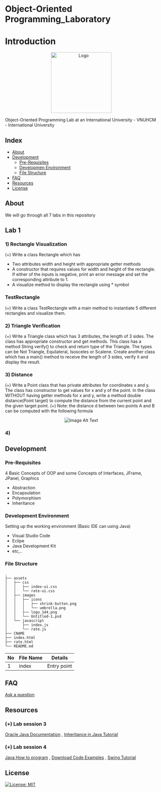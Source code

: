 # Object-Oriented Programming_Laboratory

# Introduction
<p align="center">
  <img src="https://www2.hcmiu.edu.vn/Portals/1/Images/logo%20%26%20gallery/logo.png" alt="Logo" width="200" height="200">
</p>
Object-Oriented Programming Lab at an International University - VNUHCM - International University

## Index

- [About](#beginner-about)
- [Development](#wrench-development)
  - [Pre-Requisites](#notebook-pre-requisites)
  - [Developmen Environment](#nut_and_bolt-development-environment)
  - [File Structure](#file_folder-file-structure)
- [FAQ](#question-faq)
- [Resources](#page_facing_up-resources)
- [License](#lock-license)

## About
We will go through all 7 labs in this repository

## Lab 1 
### 1) Rectangle Visualization
(+) Write a class Rectangle which has
- Two attributes width and height with appropriate getter methods
- A constructor that requires values for width and height of the rectangle. If either of the 
inputs is negative, print an error message and set the corresponding attribute to 1.
- A visualize method to display the rectangle using * symbol
### TestRectangle
(+) Write a class TestRectangle with a main method to instantiate 5 different rectangles and visualize them.

### 2) Triangle Verification 
(+) Write a Triangle class which has 3 attributes, the length of 3 sides. The class has appropriate
constructor and get methods. This class has a method String verify() to check and return type of 
the Triangle. The types can be Not Triangle, Equilateral, Isosceles or Scalene. Create another
class which has a main() method to receive the length of 3 sides, verify it and display the result.

### 3)  Distance
(+) Write a Point class that has private attributes for coordinates x and y. The class has constructor 
to get values for x and y of the point. In the class WITHOUT having getter methods for x and y, 
write a method double distance(Point target) to compute the distance from the current point and the given target point.
(+) Note: the distance d between two points A and B can be computed with the following formula

<p align="center">
  <img src="img/example-image.png" alt="Image Alt Text">
</p>



### 4) 




## Development

### Pre-Requisites
4 Basic Concepts of OOP and some Concepts of Interfaces, JFrame, JPanel, Graphics
- Abstraction
- Encapsulation
- Polymorphism
- Inheritance

### Development Environment
Setting up the working environment (Basic IDE can using Java)
- Visual Studio Code
- Eclipe
- Java Development Kit
- etc,..

### File Structure
```
.
├── assets
│   ├── css
│   │   ├── index-ui.css
│   │   └── rate-ui.css
│   ├── images
│   │   ├── icons
│   │   │   ├── shrink-button.png
│   │   │   └── umbrella.png
│   │   ├── logo_144.png
│   │   └── Untitled-1.psd
│   └── javascript
│       ├── index.js
│       └── rate.js
├── CNAME
├── index.html
├── rate.html
└── README.md
```

| No | File Name | Details 
|----|------------|-------|
| 1  | index | Entry point

## FAQ
[Ask a question](https://github.com/NgQsang/OOP_LAB/issues)

## Resources
### (+) Lab session 3
[Oracle Java Documentation](https://docs.oracle.com/javase/tutorial/java/IandI/index.html)
, [Inheritance in Java Tutorial](https://www.tutorialspoint.com/java/java_inheritance.htm)
### (+) Lab session 4
[Java How to program](https://github.com/nikhil-vytla/Java-How-to-Program-(Early-Objects)-10th-Edition.pdf)
, [Download Code Examples](https://github.com/pdeitel/JavaHowToProgram10eEarlyObjectsVersion)
, [Swing Tutorial](https://www.tutorialspoint.com/swing/index.htm)

## License
[![License: MIT](https://img.shields.io/badge/License-MIT-yellow.svg)](https://opensource.org/licenses/MIT)
